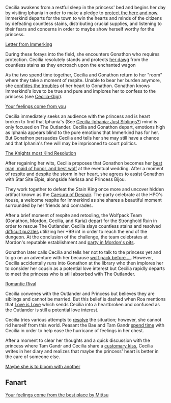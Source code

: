 Cecilia awakens from a restful sleep in the princess' bed and begins her day by visiting Iphania in order to make a pledge to [protect the here and now](https://www.youtube.com/watch?v=Icdii90_vSA&t=1090s). Immerkind departs for the town to win the hearts and minds of the citizens by defeating countless stains, distributing crucial supplies, and listening to their fears and concerns in order to maybe show herself worthy for the princess.

[Letter from Immerking](#embed:https://www.youtube.com/watch?v=Icdii90_vSA&t=2122s)

During these forays into the field, she encounters Gonathon who requires protection. Cecilia resolutely stands and protects [her dawg](https://www.youtube.com/watch?v=Icdii90_vSA&t=3608s) from the countless stains as they encroach upon the enchanted wagon

As the two spend time together, Cecilia and Gonathon return to her "room" where they take a moment of respite. Unable to bear her burden anymore, she [confides the troubles](https://www.youtube.com/live/Icdii90_vSA?t=4770s) of her heart to Gonathon. Gonathon knows Immerkind's love to be true and pure and implores her to confess to the princess (see [Cecilia-Gigi](#edge:cecilia-gigi)).

[Your feelings come from you](#embed:https://www.youtube.com/live/Icdii90_vSA?t=4843s)

Cecilia immediately seeks an audience with the princess and is heart broken to find that Iphania's (See [Cecilia-Iphania: Just Siblings?](#edge:cecilia-iphania)) mind is only focused on The Outlander. Cecilia and Gonathon depart, emotions high as Iphania appears blind to the pure emotions that Immerkind has for her. But Gonathon persuades Cecilia and tells her she may still have a chance and that Iphania's free will may be imprisoned to court politics.

[The Knights most Kind Resolution](#embed:https://www.youtube.com/live/Icdii90_vSA?t=5430s)

After regaining her wits, Cecilia proposes that Gonathon becomes her [best man, maid of honor, and best wolf](https://www.youtube.com/watch?v=Icdii90_vSA&t=5938s) at the eventual wedding. After a moment of respite and despite the storm in her heart, she agrees to assist Gonathon with Star Site Elpis, alongside Nerissa and Princess Bijou.

They work together to defeat the Stain King once more and uncover hidden artifact known as the [Caesura of Despair](https://www.youtube.com/watch?v=Icdii90_vSA&t=10650s). The party celebrate at the HPO's house, a welcome respite for Immerkind as she shares a beautiful moment surrounded by her friends and comrades.

After a brief moment of respite and retooling, the Wolfpack Team (Gonathon, Mordon, Cecilia, and Karia) depart for the Stronghold Ruin in order to rescue The Outlander. Cecilia slays countless stains and resolved [difficult puzzles](https://www.youtube.com/live/Icdii90_vSA?si=2MtGJDNGarHGSAuW&t=16129) utilizing her +99 int in order to reach the end of the dungeon. At the conclusion of the challenge, the team celebrates at Mordon's reputable establishment and [party in Mordon's pits](https://www.youtube.com/live/Icdii90_vSA?t=17430s).

Gonathon later calls Cecilia and tells her not to talk to the princess yet and to go on an adventure with her because [wolf pack before ...](https://www.youtube.com/live/Icdii90_vSA?si=_TcyB6TwuOqLVVYO&t=17714). However, Cecilia accidentally runs into Gonathon at the library who then implores her to consider her cousin as a potential love interest but Cecilia rapidly departs to meet the princess who is still absorbed with The Outlander.

[Romantic Rival](#embed:https://www.youtube.com/live/Icdii90_vSA?t=18511s)

Cecilia convenes with the Outlander and Princess but believes they are siblings and cannot be married. But this belief is dashed when Roa mentions that [Love is Love](https://www.youtube.com/live/Icdii90_vSA?t=19375s) which sends Cecilia into a heartbroken and confused as the Outlander is still a potential love interest.

Cecilia tries various attempts to [resolve](https://www.youtube.com/live/Icdii90_vSA?si=0cVW52wBSJBoDRwe&t=19554) the situation; however, she cannot rid herself from this world. Peasant the Bae and Tam Gandr [spend time](https://www.youtube.com/live/Icdii90_vSA?si=Z-WNC8IAZsHqyGHB) with Cecilia in order to help ease the hurricane of feelings in her chest.

After a moment to clear her thoughts and a quick discussion with the princess where Tam Gandr and Cecilia share a [customary kiss](https://www.youtube.com/watch?v=Icdii90_vSA&t=21964s), Cecilia writes in her diary and realizes that maybe the princess' heart is better in the care of someone else.

[Maybe she is to bloom with another](#embed:https://www.youtube.com/live/Icdii90_vSA?si=2442Iuml0kJwJFKa)

## Fanart

[Your feelings come from the best place by Mittsu](https://x.com/MittsumiA/status/1919718476379521404)